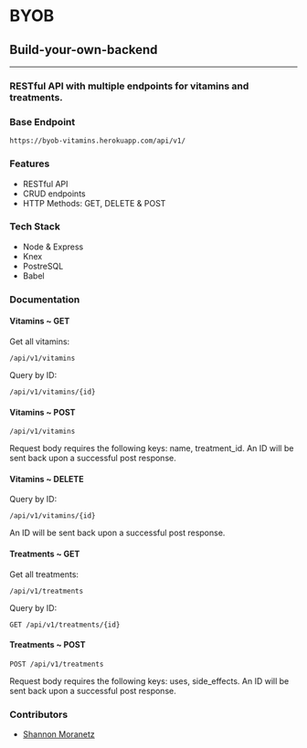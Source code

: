 # BYOB

## Build-your-own-backend

* * *

### RESTful API with multiple endpoints for vitamins and treatments.

### Base Endpoint
```
https://byob-vitamins.herokuapp.com/api/v1/
```

### Features

*   RESTful API
*   CRUD endpoints
*   HTTP Methods: GET, DELETE & POST

### Tech Stack

*   Node & Express
*   Knex
*   PostreSQL
*   Babel

### Documentation

#### Vitamins ~ GET

Get all vitamins:
```
/api/v1/vitamins
```
Query by ID:
```
/api/v1/vitamins/{id}
```

#### Vitamins ~ POST

```
/api/v1/vitamins
```

Request body requires the following keys: name, treatment_id. An ID will be sent back upon a successful post response.

#### Vitamins ~ DELETE

Query by ID:
```
/api/v1/vitamins/{id}
```

An ID will be sent back upon a successful post response.

#### Treatments ~ GET

Get all treatments:
```
/api/v1/treatments
```

Query by ID:
```
GET /api/v1/treatments/{id}
```

#### Treatments ~ POST

```
POST /api/v1/treatments
```

Request body requires the following keys: uses, side_effects. An ID will be sent back upon a successful post response.

### Contributors

* [Shannon Moranetz](https://github.com/shannonmoranetz)